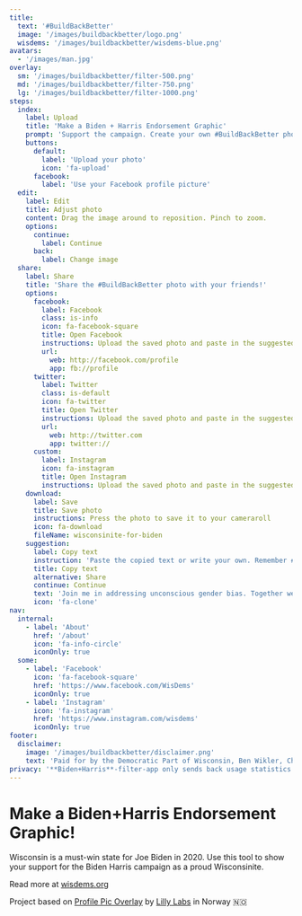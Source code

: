 ```yaml
---
title:
  text: '#BuildBackBetter'
  image: '/images/buildbackbetter/logo.png'
  wisdems: '/images/buildbackbetter/wisdems-blue.png'
avatars:
  - '/images/man.jpg'
overlay:
  sm: '/images/buildbackbetter/filter-500.png'
  md: '/images/buildbackbetter/filter-750.png'
  lg: '/images/buildbackbetter/filter-1000.png'
steps:
  index:
    label: Upload
    title: 'Make a Biden + Harris Endorsement Graphic'
    prompt: 'Support the campaign. Create your own #BuildBackBetter photo and share with your friends.'
    buttons:
      default:
        label: 'Upload your photo'
        icon: 'fa-upload'
      facebook:
        label: 'Use your Facebook profile picture'
  edit:
    label: Edit
    title: Adjust photo
    content: Drag the image around to reposition. Pinch to zoom.
    options:
      continue:
        label: Continue
      back:
        label: Change image
  share:
    label: Share
    title: 'Share the #BuildBackBetter photo with your friends!'
    options:
      facebook:
        label: Facebook
        class: is-info
        icon: fa-facebook-square
        title: Open Facebook
        instructions: Upload the saved photo and paste in the suggested text.
        url:
          web: http://facebook.com/profile
          app: fb://profile
      twitter:
        label: Twitter
        class: is-default
        icon: fa-twitter
        title: Open Twitter
        instructions: Upload the saved photo and paste in the suggested text.
        url:
          web: http://twitter.com
          app: twitter://
      custom:
        label: Instagram
        icon: fa-instagram
        title: Open Instagram
        instructions: Upload the saved photo and paste in the suggested text.
    download:
      label: Save
      title: Save photo
      instructions: Press the photo to save it to your cameraroll
      icon: fa-download
      fileName: wisconsinite-for-biden
    suggestion:
      label: Copy text
      instruction: 'Paste the copied text or write your own. Remember #BuildBackBetter'
      title: Copy text
      alternative: Share
      continue: Continue
      text: 'Join me in addressing unconscious gender bias. Together we change mindsets. Get your photo with the #BuildBackBetter-filter  https://wisdems.org'
      icon: 'fa-clone'
nav:
  internal:
    - label: 'About'
      href: '/about'
      icon: 'fa-info-circle'
      iconOnly: true
  some:
    - label: 'Facebook'
      icon: 'fa-facebook-square'
      href: 'https://www.facebook.com/WisDems'
      iconOnly: true
    - label: 'Instagram'
      icon: 'fa-instagram'
      href: 'https://www.instagram.com/wisdems'
      iconOnly: true
footer:
  disclaimer:
    image: '/images/buildbackbetter/disclaimer.png'
    text: 'Paid for by the Democratic Part of Wisconsin, Ben Wikler, Chair.'
privacy: '**Biden+Harris**-filter-app only sends back usage statistics through Google Analytics. No images or personal information is stored by us.'
---
```


# Make a Biden+Harris Endorsement Graphic!

Wisconsin is a must-win state for Joe Biden in 2020. Use this tool to show your support for the Biden Harris campaign as a proud Wisconsinite. 

Read more at [wisdems.org](https://wisdems.org)

Project based on [Profile Pic Overlay](https://github.com/lillylabs/profile-pic-overlay) by [Lilly Labs](http://lillylabs.no) in Norway 🇳🇴
